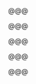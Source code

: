 <!-- .slide: data-background="images/friends/Scan-130101-0036.jpg" -->

@@@

<!-- .slide: data-background="images/DBD2DF5E-6D89-4105-AC89-2881D447EE4F.jpg" -->

@@@

<!-- .slide: data-background="images/DSC_3270.jpg" -->

@@@

<!-- .slide: data-background="images/DSC_8288.jpg" -->

@@@

<!-- .slide: data-background="images/DSC_8682.jpg" -->

@@@

<!-- .slide: data-background="images/DSC_9848.jpg" -->
